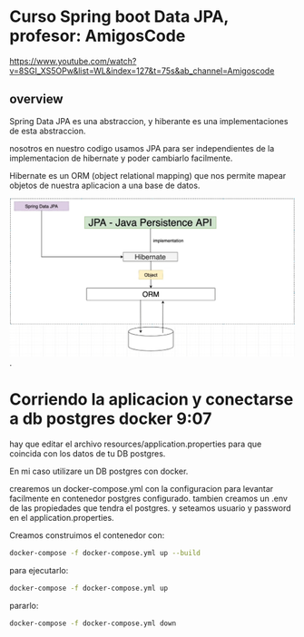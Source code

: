 # Curso Spring boot Data JPA, profesor: AmigosCode

https://www.youtube.com/watch?v=8SGI_XS5OPw&list=WL&index=127&t=75s&ab_channel=Amigoscode 
## overview

Spring Data JPA es una abstraccion, y hiberante es una implementaciones de esta abstraccion.

nosotros en nuestro codigo usamos JPA para ser independientes de la implementacion de hibernate y poder cambiarlo facilmente.

Hibernate es un ORM (object relational mapping) que nos permite mapear objetos de nuestra aplicacion a una base de datos.
 
![overview](/docs/overview.png "overview").

# Corriendo la aplicacion y conectarse a db postgres docker 9:07

hay que editar el archivo resources/application.properties para que coincida con los datos de tu DB postgres.

En mi caso utilizare un DB postgres con docker.

crearemos un docker-compose.yml con la configuracion para levantar facilmente en contenedor postgres configurado.
tambien creamos un .env de las propiedades que tendra el postgres. y seteamos usuario y password en el application.properties.

Creamos construimos el contenedor con:
```bash
docker-compose -f docker-compose.yml up --build
```
para ejecutarlo:

```bash
docker-compose -f docker-compose.yml up
```

pararlo:
    
```bash
docker-compose -f docker-compose.yml down
```